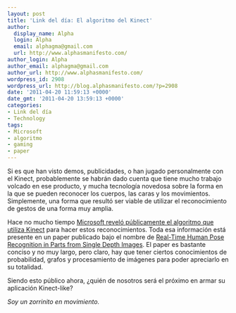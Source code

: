 ```yaml
---
layout: post
title: 'Link del día: El algoritmo del Kinect'
author:
  display_name: Alpha
  login: Alpha
  email: alphagma@gmail.com
  url: http://www.alphasmanifesto.com/
author_login: Alpha
author_email: alphagma@gmail.com
author_url: http://www.alphasmanifesto.com/
wordpress_id: 2908
wordpress_url: http://blog.alphasmanifesto.com/?p=2908
date: '2011-04-20 11:59:13 +0000'
date_gmt: '2011-04-20 13:59:13 +0000'
categories:
- Link del día
- Technology
tags:
- Microsoft
- algoritmo
- gaming
- paper
---
```


Si es que han visto demos, publicidades, o han jugado personalmente con el Kinect, probablemente se habrán dado cuenta que tiene mucho trabajo volcado en ese producto, y mucha tecnología novedosa sobre la forma en la que se pueden reconocer los cuerpos, las caras y los movimientos. Simplemente, una forma que resultó ser viable de utilizar el reconocimiento de gestos de una forma muy amplia.

Hace no mucho tiempo [Microsoft reveló públicamente el algoritmo que utiliza Kinect](http://www.developerfusion.com/news/116479/microsoft-paper-reveals-kinect-body-tracking-algorithm/) para hacer estos reconocimientos. Toda esa información está presente en un paper publicado bajo el nombre de [Real-Time Human Pose Recognition in Parts from Single Depth Images](http://research.microsoft.com/pubs/145347/BodyPartRecognition.pdf). El paper es bastante conciso y no muy largo, pero claro, hay que tener ciertos conocimientos de probabilidad, grafos y procesamiento de imágenes para poder apreciarlo en su totalidad.

Siendo esto público ahora,  ¿quién de nosotros será el próximo en armar su aplicación Kinect-like?

_Soy un zorrinito en movimiento._
